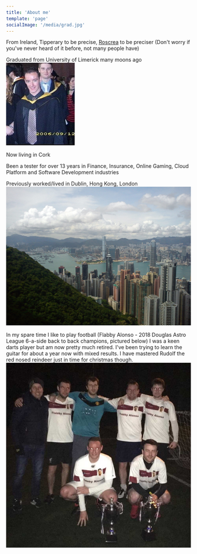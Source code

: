 ```yaml
---
title: 'About me'
template: 'page'
socialImage: '/media/grad.jpg'
---
```

From Ireland, Tipperary to be precise, <a href="https://en.wikipedia.org/wiki/Roscrea">Roscrea</a> to be preciser (Don't worry if you've never heard of it before, not many people have)

Graduated from University of Limerick many moons ago
![grad.jpg](/media/grad.jpg)

Now living in Cork

Been a tester for over 13 years in Finance, Insurance, Online Gaming, Cloud Platform and Software Development industries

Previously worked/lived in Dublin, Hong Kong, London
![hk1.jpg](/media/hk1.jpg)

In my spare time I like to play football (Flabby Alonso - 2018 Douglas Astro League 6-a-side back to back champions, pictured below) 
I was a keen darts player but am now pretty much retired. 
I've been trying to learn the guitar for about a year now with mixed results. I have mastered Rudolf the red nosed reindeer just in time for christmas though.
![foot1.jpg](/media/foot1.jpg)
